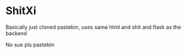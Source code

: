 # ShitXi

Basically just cloned pastebin, uses same html and shit and flask as the backend


No sue pls pastebin
